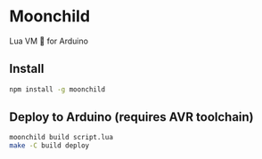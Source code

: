 # Moonchild

Lua VM :crescent_moon: for Arduino

## Install

```sh
npm install -g moonchild
```

## Deploy to Arduino (requires AVR toolchain)

```sh
moonchild build script.lua
make -C build deploy
```


